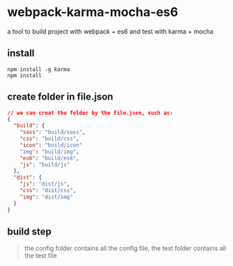# webpack-karma-mocha-es6
a tool to build project with webpack + es6 and test with karma + mocha

## install
```
npm install -g karma
npm install
```

## create folder in file.json

```json
// we can creat the folder by the file.json, such as:
{
  "build": {
    "sass": "build/sass",
    "css": "build/css",
    "icon": "build/icon"
    "img": "build/img",
    "es6": "build/es6",
    "js": "build/js"
  },
  "dist": {
    "js": "dist/js",
    "css": "dist/css",
    "img": "dist/img"
  }
}
```
## build step
> the config folder contains all the config file,
> the test folder contains all the test file
